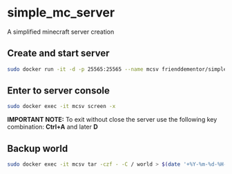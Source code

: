 # simple_mc_server
A simplified minecraft server creation

## Create and start server
```sh
sudo docker run -it -d -p 25565:25565 --name mcsv frienddementor/simple_mc_server
```

## Enter to server console
```sh
sudo docker exec -it mcsv screen -x
```
**IMPORTANT NOTE:** To exit without close the server use the following key combination:
**Ctrl+A** and later **D**

## Backup world

```sh
sudo docker exec -it mcsv tar -czf - -C / world > $(date '+%Y-%m-%d-%H-%M-%S')-backup.tar.gz
```

